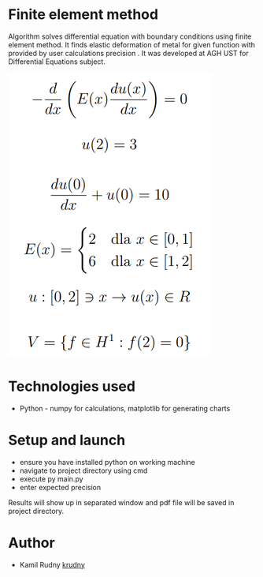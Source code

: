 # Finite element method

Algorithm solves differential equation with boundary conditions using finite element method. It finds elastic deformation of metal for given function with provided by user calculations precision . It was developed at AGH UST for Differential Equations subject. 

![Image Name](equation.png)

# Technologies used

- Python - numpy for calculations, matplotlib for generating charts

# Setup and launch
 - ensure you have installed python on working machine
 - navigate to project directory using cmd
 - execute py main.py
 - enter expected precision
 
Results will show up in separated window and pdf file will be saved in project directory.

# Author
 - Kamil Rudny [krudny](https://github.com/krudny)
